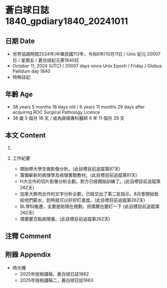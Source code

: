 [_metadata_:encoding]: - "utf-8"
[_metadata_:language]: - "zh-Hant-TW"
[_metadata_:fileformat]: - "markdown"
[_metadata_:MIME_type]: - "text/plain"
[_metadata_:markdown_version]: - "commonmark version 0.30"
[_metadata_:markdown_spec]: - "https://spec.commonmark.org/0.30/"

# 蒼白球日誌1840_gpdiary1840_20241011 #

## 日期 Date ##

* 世界協調時間2024年(中華民國113年，令和6年)10月11日 / Unix 紀元 20007 日 / 星期五 / 蒼白球紀元第1840日
* October 11, 2024 (UTC) / 20007 days since Unix Epoch / Friday / Globus Pallidum day 1840
* 特殊註記:

## 年齡 Age ##

* 38 years 5 months 18 days old / 6 years 11 months 29 days after acquiring ROC Surgical Pathology Licence
* 38 歲 5 個月 18 天 / 成為病理專科醫師 6 年 11 個月 29 天

## 本文 Content ##

1. 

2. 工作紀要

    - 開始帶大學生做影像分析。(此目標目前追蹤第87天)
    - 籌備嶄新的病理學及病理實驗教材。(此目標目前追蹤第81天)
    - H大合作的切片影像分析企劃，對方已經開始訓練了。(此目標目前追蹤第262天)
    - 加拿大鮮肉合作的文字分析企劃，已經交出了第二批指示。8月會開始發給他們薪水，到時就可以好好盯進度。(此目標目前追蹤第262天)
    - BL學科搬遷，主要是助理在規劃，但偶爾也要盯一下 (此目標目前追蹤第262天)
    - 偶爾要念點病理書。(此目標目前追蹤第262天)

## 注釋 Comment ##


## 附錄 Appendix ##

* 時光機
    - 2025年授袍講稿，蒼白球日誌1662
    - 2025年授袍講稿二，蒼白球日誌1663
